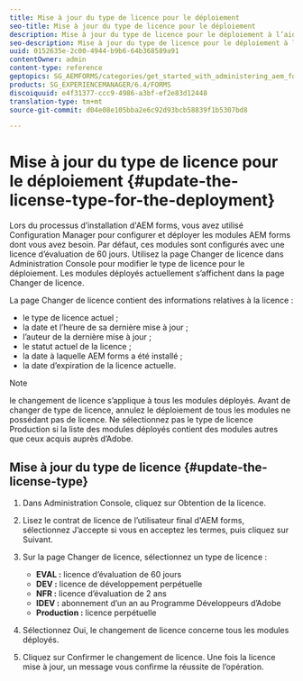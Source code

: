 ```yaml
---
title: Mise à jour du type de licence pour le déploiement
seo-title: Mise à jour du type de licence pour le déploiement
description: Mise à jour du type de licence pour le déploiement à l’aide de la page de modification de licence dans Administration Console.
seo-description: Mise à jour du type de licence pour le déploiement à l’aide de la page de modification de licence dans Administration Console.
uuid: 0152635e-2c00-4944-b9b6-64b368589a91
contentOwner: admin
content-type: reference
geptopics: SG_AEMFORMS/categories/get_started_with_administering_aem_forms_on_jee
products: SG_EXPERIENCEMANAGER/6.4/FORMS
discoiquuid: e4f31377-ccc9-4986-a3bf-ef2e83d12448
translation-type: tm+mt
source-git-commit: d04e08e105bba2e6c92d93bcb58839f1b5307bd8

---
```



# Mise à jour du type de licence pour le déploiement {#update-the-license-type-for-the-deployment}

Lors du processus d’installation d&#39;AEM forms, vous avez utilisé Configuration Manager pour configurer et déployer les modules AEM forms dont vous avez besoin. Par défaut, ces modules sont configurés avec une licence d’évaluation de 60 jours. Utilisez la page Changer de licence dans Administration Console pour modifier le type de licence pour le déploiement. Les modules déployés actuellement s’affichent dans la page Changer de licence.

La page Changer de licence contient des informations relatives à la licence :

* le type de licence actuel ;
* la date et l’heure de sa dernière mise à jour ;
* l’auteur de la dernière mise à jour ;
* le statut actuel de la licence ;
* la date à laquelle AEM forms a été installé ;
* la date d’expiration de la licence actuelle.

>[!NOTE]
>
>le changement de licence s’applique à tous les modules déployés. Avant de changer de type de licence, annulez le déploiement de tous les modules ne possédant pas de licence. Ne sélectionnez pas le type de licence Production si la liste des modules déployés contient des modules autres que ceux acquis auprès d’Adobe.

## Mise à jour du type de licence {#update-the-license-type}

1. Dans Administration Console, cliquez sur Obtention de la licence.
1. Lisez le contrat de licence de l’utilisateur final d&#39;AEM forms, sélectionnez J’accepte si vous en acceptez les termes, puis cliquez sur Suivant.
1. Sur la page Changer de licence, sélectionnez un type de licence :

   * **EVAL :** licence d’évaluation de 60 jours
   * **DEV :** licence de développement perpétuelle
   * **NFR :** licence d’évaluation de 2 ans
   * **IDEV :** abonnement d’un an au Programme Développeurs d’Adobe
   * **Production :** licence perpétuelle

1. Sélectionnez Oui, le changement de licence concerne tous les modules déployés.
1. Cliquez sur Confirmer le changement de licence. Une fois la licence mise à jour, un message vous confirme la réussite de l’opération.

